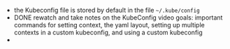 - the Kubeconfig file is stored by default in the file `~/.kube/config`
- DONE rewatch and take notes on the KubeConfig video
  goals: important commands for setting context, the yaml layout, setting up multiple contexts in a custom kubeconfig, and using a custom kubeconfig
-